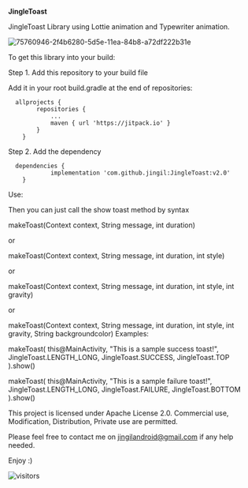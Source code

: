 **JingleToast**

JingleToast Library using Lottie animation and Typewriter animation.

![75760946-2f4b6280-5d5e-11ea-84b8-a72df222b31e](https://user-images.githubusercontent.com/17900470/208828888-4fba69fe-9f48-42d4-9ce6-7923706450b2.png)




To get this library into your build:

Step 1. Add this repository to your build file

Add it in your root build.gradle at the end of repositories:

```
  allprojects {
		repositories {
			...
			maven { url 'https://jitpack.io' }
		}
  	}
``` 
  
Step 2. Add the dependency
```
  dependencies {
	        implementation 'com.github.jingil:JingleToast:v2.0'
	}
```



Use:

Then you can just call the show toast method by syntax

makeToast(Context context, String message, int duration) 

or

makeToast(Context context, String message, int duration, int style)

or

makeToast(Context context, String message, int duration, int style, int gravity)

or

makeToast(Context context, String message, int duration, int style, int gravity, String backgroundcolor)
Examples:

makeToast(
                this@MainActivity,
                "This is a sample success toast!",
                JingleToast.LENGTH_LONG,
                JingleToast.SUCCESS,
                JingleToast.TOP
            ).show()
 
 makeToast(
                this@MainActivity,
                "This is a sample failure toast!",
                JingleToast.LENGTH_LONG,
                JingleToast.FAILURE,
                JingleToast.BOTTOM
            ).show()
     



This project is licensed under Apache License 2.0. Commercial use, Modification, Distribution, Private use are permitted.

Please feel free to contact me on jingilandroid@gmail.com if any help needed.

Enjoy :)

![visitors](https://visitor-badge.glitch.me/badge?page_id=jingil.JingleToast)
